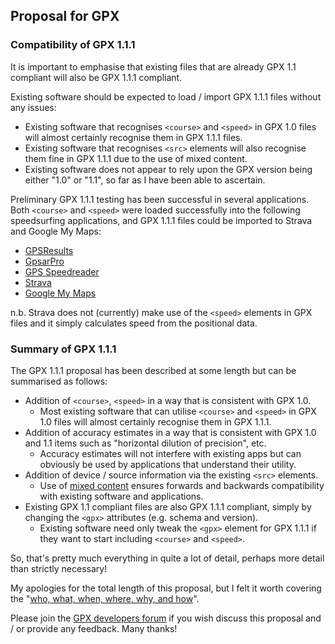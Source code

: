 ## Proposal for GPX

### Compatibility of GPX 1.1.1

It is important to emphasise that existing files that are already GPX 1.1 compliant will also be GPX 1.1.1 compliant.

Existing software should be expected to load / import GPX 1.1.1 files without any issues:

- Existing software that recognises `<course>` and `<speed>` in GPX 1.0 files will almost certainly recognise them in GPX 1.1.1 files.
- Existing software that recognises `<src>` elements will also recognise them fine in GPX 1.1.1 due to the use of mixed content.
- Existing software does not appear to rely upon the GPX version being either "1.0" or "1.1", so far as I have been able to ascertain.

Preliminary GPX 1.1.1 testing has been successful in several applications. Both `<course>` and `<speed>` were loaded successfully into the following speedsurfing applications, and GPX 1.1.1 files could be imported to Strava and Google My Maps:

- [GPSResults](https://www.gps-speed.com/)
- [GpsarPro](http://gpsactionreplay.free.fr/)
- [GPS Speedreader](https://ecwindfest.org/GPS/GPSSpeedreader.html)
- [Strava](https://strava.com/)
- [Google My Maps](https://www.google.com/maps/d/)

n.b. Strava does not (currently) make use of the `<speed>` elements in GPX files and it simply calculates speed from the positional data.



### Summary of GPX 1.1.1

The GPX 1.1.1 proposal has been described at some length but can be summarised as follows:

- Addition of `<course>`, `<speed>` in a way that is consistent with GPX 1.0.
  - Most existing software that can utilise `<course>` and `<speed>` in GPX 1.0 files will almost certainly recognise them in GPX 1.1.1.
- Addition of accuracy estimates in a way that is consistent with GPX 1.0 and 1.1 items such as "horizontal dilution of precision", etc.
  - Accuracy estimates will not interfere with existing apps but can obviously be used by applications that understand their utility.
- Addition of device / source information via the existing `<src>` elements.
  - Use of [mixed content](https://www.w3schools.com/xml/schema_complex_mixed.asp) ensures forwards and backwards compatibility with existing software and applications.
- Existing GPX 1.1 compliant files are also GPX 1.1.1 compliant, simply by changing the `<gpx>` attributes (e.g. schema and version).
  - Existing software need only tweak the `<gpx>` element for GPX 1.1.1 if they want to start including `<course>` and `<speed>`.

So, that's pretty much everything in quite a lot of detail, perhaps more detail than strictly necessary!

My apologies for the total length of this proposal, but I felt it worth covering the "[who, what, when, where, why, and how](https://en.wikipedia.org/wiki/Five_Ws)".

Please join the [GPX developers forum](https://groups.io/g/gpx) if you wish discuss this proposal and / or provide any feedback. Many thanks!

